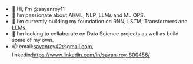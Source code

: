 - 👋 Hi, I’m @sayanroy11
- 👀 I’m passionate about AI/ML, NLP, LLMs and ML OPS.
- 🌱 I’m currently building my foundation on RNN, LSTM, Transformers and LLMs.
- 💞️ I’m looking to collaborate on Data Science projects as well as build some of my own.
- 📫 email:sayanroy42@gmail.com, linkedin:https://www.linkedin.com/in/sayan-roy-800456/

<!---
sayanroy11/sayanroy11 is a ✨ special ✨ repository because its `README.md` (this file) appears on your GitHub profile.
You can click the Preview link to take a look at your changes.
--->

